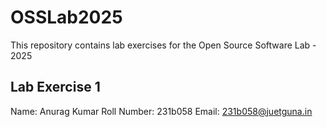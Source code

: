 # OSSLab2025
This repository contains lab exercises for the Open Source Software Lab - 2025

## Lab Exercise 1

Name: Anurag Kumar 
Roll Number: 231b058
Email: 231b058@juetguna.in